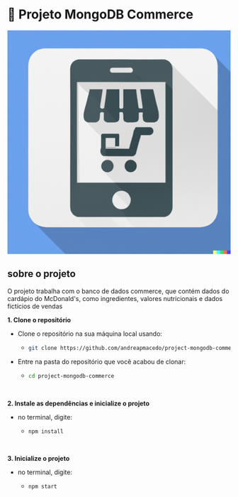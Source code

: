 # :gift: Projeto MongoDB Commerce 

<div align="center" >

  ![cover](./app-commerce.png)

</div>


## sobre o projeto

O projeto trabalha com o banco de dados commerce, que contém dados do cardápio do McDonald's, como ingredientes, valores nutricionais e dados fictícios de vendas


**1. Clone o repositório**
  
- Clone o repositório na sua máquina local usando:
  * ```sh
    git clone https://github.com/andreapmacedo/project-mongodb-commerce
    ```

- Entre na pasta do repositório que você acabou de clonar:
  
  * ```sh
    cd project-mongodb-commerce
    ```

<br>

**2. Instale as dependências e inicialize o projeto**

- no terminal, digite:
  * ```sh
    npm install
    ```

<br>

**3. Inicialize o projeto**

- no terminal, digite:
  * ```sh
    npm start
    ``` 